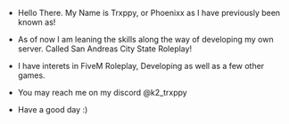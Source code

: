 - Hello There. My Name is Trxppy, or Phoenixx as I have previously been known as!
- As of now I am leaning the skills along the way of developing my own server. Called San Andreas City State Roleplay!
- I have interets in FiveM Roleplay, Developing as well as a few other games.
- You may reach me on my discord @k2_trxppy

- Have a good day :)

